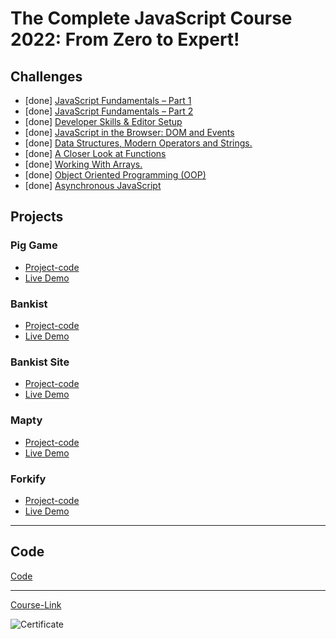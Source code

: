 # The Complete JavaScript Course 2022: From Zero to Expert!

## Challenges

- [done] [JavaScript Fundamentals – Part 1 ](./Challenges/JavaScript%20Fundamentals%20%E2%80%93%20Part%201/)
- [done] [JavaScript Fundamentals – Part 2](./Challenges/JavaScript%20Fundamentals%20%E2%80%93%20Part%202/)
- [done] [Developer Skills & Editor Setup ](./Challenges/Developer%20Skills%20%26%20Editor%20Setup/)
- [done] [JavaScript in the Browser: DOM and Events](./Challenges/JavaScript%20in%20the%20Browser%20DOM%20and%20Events/)
- [done] [Data Structures, Modern Operators and Strings.](./Challenges/Data%20Structures%2C%20Modern%20Operators%20and%20Strings/)
- [done] [A Closer Look at Functions](./Challenges/A%20Closer%20Look%20at%20Functions/)
- [done] [Working With Arrays.](./Challenges/Working%20With%20Arrays/)
- [done] [Object Oriented Programming (OOP)](<./Challenges/Object%20Oriented%20Programming%20(OOP)/>)
- [done] [Asynchronous JavaScript](./Challenges/Asynchronous%20JavaScript/)

## Projects

### Pig Game

- [Project-code](./Projects/Pig-Game)
- [Live Demo](https://dazzling-blancmange-e76d48.netlify.app/)

### Bankist

- [Project-code](./Projects/Bankist)
- [Live Demo](https://inquisitive-longma-c4b500.netlify.app/)

### Bankist Site

- [Project-code](./Projects/Bankist-Site)
- [Live Demo](https://phenomenal-torte-0ee86e.netlify.app/)

### Mapty

- [Project-code](./Projects/Mapty)
- [Live Demo](https://moonlit-yeot-745733.netlify.app/)

### Forkify

- [Project-code](./Projects/Forkify)
- [Live Demo]()

---

## Code

[Code](Code)

---

[Course-Link](https://www.udemy.com/course/the-complete-javascript-course/)<br>

![Certificate](https://media-exp1.licdn.com/dms/image/sync/C4E27AQGuKlXWoNZmrQ/articleshare-shrink_800/0/1660313424318?e=1661464800&v=beta&t=aC6Ha8qm771iC_3mFoNktK54ye4kKhxkfjP0fHNzIw8)
